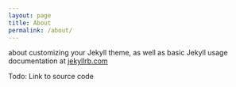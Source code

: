 ```yaml
---
layout: page
title: About
permalink: /about/
---
```

 about customizing your Jekyll theme, as well as basic Jekyll usage documentation at [jekyllrb.com](https://jekyllrb.com/)

Todo: Link to source code
